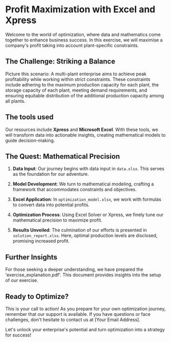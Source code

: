 # Profit Maximization with Excel and Xpress

Welcome to the world of optimization, where data and mathematics come together to enhance business success. In this exercise, we will maximise a company's profit taking into account plant-specific constraints.

## The Challenge: Striking a Balance

Picture this scenario: A multi-plant enterprise aims to achieve peak profitability while working within strict constraints. These constraints include adhering to the maximum production capacity for each plant, the storage capacity of each 
plant, meeting demand requirements, and ensuring equitable distribution of the additional production capacity among all plants.

## The tools used

Our resources include **Xpress** and **Microsoft Excel**. With these tools, we will transform data into actionable insights, creating mathematical models to guide decision-making.

## The Quest: Mathematical Precision

1. **Data Input**: Our journey begins with data input in `data.xlsx`. This serves as the foundation for our adventure.

2. **Model Development**: We turn to mathematical modeling, crafting a framework that accommodates constraints and objectives.

3. **Excel Application**: In `optimization_model.xlsx`, we work with formulas to convert data into potential profits.

4. **Optimization Process**: Using Excel Solver or Xpress, we finely tune our mathematical precision to maximize profit.

5. **Results Unveiled**: The culmination of our efforts is presented in `solution_report.xlsx`. Here, optimal production levels are disclosed, promising increased profit.

## Further Insights

For those seeking a deeper understanding, we have prepared the 'exercise_explanation.pdf'. This document provides insights into the setup of our exercise.

## Ready to Optimize?

This is your call to action! As you prepare for your own optimization journey, remember that our support is available. If you have questions or face challenges, don't hesitate to contact us at [Your Email Address].

Let's unlock your enterprise's potential and turn optimization into a strategy for success!
